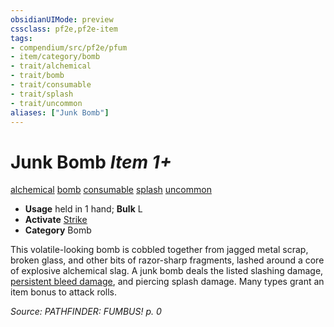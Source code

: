 ```yaml
---
obsidianUIMode: preview
cssclass: pf2e,pf2e-item
tags:
- compendium/src/pf2e/pfum
- item/category/bomb
- trait/alchemical
- trait/bomb
- trait/consumable
- trait/splash
- trait/uncommon
aliases: ["Junk Bomb"]
---
```

# Junk Bomb *Item 1+*  
[alchemical](/rules/traits/alchemical.md)  [bomb](/rules/traits/bomb.md)  [consumable](/rules/traits/consumable.md)  [splash](/rules/traits/splash.md)  [uncommon](/rules/traits/uncommon.md)  

- **Usage** held in 1 hand; **Bulk** L
- **Activate** [Strike](/rules/actions/strike.md)
- **Category** Bomb

This volatile-looking bomb is cobbled together from jagged metal scrap, broken glass, and other bits of razor-sharp fragments, lashed around a core of explosive alchemical slag. A junk bomb deals the listed slashing damage, [persistent bleed damage](/rules/conditions.md#Persistent%20Damage), and piercing splash damage. Many types grant an item bonus to attack rolls.

*Source: PATHFINDER: FUMBUS! p. 0*